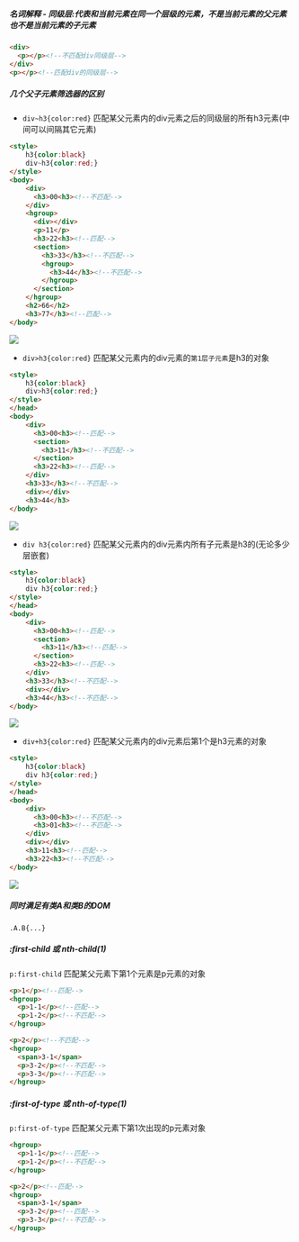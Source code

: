 

##### 名词解释 - 同级层:代表和当前元素在同一个层级的元素，不是当前元素的父元素也不是当前元素的子元素
~~~html
<div>
  <p></p><!--不匹配div同级层-->
</div>
<p></p><!--匹配div的同级层-->
~~~

##### 几个父子元素筛选器的区别

* `div~h3{color:red}`
匹配某父元素内的div元素之后的同级层的所有h3元素(中间可以间隔其它元素)
~~~html
<style>
    h3{color:black}
    div~h3{color:red;}
</style>
<body>
    <div>
      <h3>00<h3><!--不匹配-->
    </div>
    <hgroup>
      <div></div>
      <p>11</p>
      <h3>22<h3><!--匹配-->
      <section>
        <h3>33</h3><!--不匹配-->
        <hgroup>
          <h3>44</h3><!--不匹配-->
        </hgroup>
      </section>
    </hgroup>
    <h2>66</h2>
    <h3>77</h3><!--匹配-->
</body>
~~~
<!-- [![](http://img.vuedata.cn/codesandboxicon1.png?imageView/2/w/32)](https://codesandbox.io/s/css-84ssw?file=/index.html) -->
[![](http://img.vuedata.cn/codesandboxicon2.png?imageView/2/w/256)](https://codesandbox.io/s/css-84ssw?file=/index.html)


* `div>h3{color:red}`
匹配某父元素内的div元素的`第1层子元素`是h3的对象
~~~html
<style>
    h3{color:black}
    div>h3{color:red;}
</style>
</head>
<body>
    <div>
      <h3>00<h3><!--匹配-->
      <section>
        <h3>11</h3><!--不匹配-->
      </section>
      <h3>22<h3><!--匹配-->
    </div>
    <h3>33</h3><!--不匹配-->
    <div></div>
    <h3>44</h3>
</body>
~~~
[![](http://img.vuedata.cn/codesandboxicon2.png?imageView/2/w/256)](https://codesandbox.io/s/brother3-l3ole)

* `div h3{color:red}`
匹配某父元素内的div元素内所有子元素是h3的(无论多少层嵌套)
~~~html
<style>
    h3{color:black}
    div h3{color:red;}
</style>
</head>
<body>
    <div>
      <h3>00<h3><!--匹配-->
      <section>
        <h3>11</h3><!--匹配-->
      </section>
      <h3>22<h3><!--匹配-->
    </div>
    <h3>33</h3><!--不匹配-->
    <div></div>
    <h3>44</h3><!--不匹配-->
</body>
~~~
[![](http://img.vuedata.cn/codesandboxicon2.png?imageView/2/w/256)](https://codesandbox.io/s/brother2-74yi6?file=/index.html)


* `div+h3{color:red}`
匹配某父元素内的div元素后第1个是h3元素的对象
~~~html
<style>
    h3{color:black}
    div h3{color:red;}
</style>
</head>
<body>
    <div>
      <h3>00<h3><!--不匹配-->
      <h3>01<h3><!--不匹配-->
    </div>
    <div></div>
    <h3>11<h3><!--匹配-->
    <h3>22<h3><!--不匹配-->
</body>
~~~
[![](http://img.vuedata.cn/codesandboxicon2.png?imageView/2/w/256)](https://codesandbox.io/s/brother4-rfx5b?file=/index.html)


##### 同时满足有类A和类B的DOM
`.A.B{...}`


##### &#58;first-child 或 nth-child(1)
`p:first-child` 匹配某父元素下第1个元素是p元素的对象
~~~html
<p>1</p><!--匹配-->
<hgroup>
  <p>1-1</p><!--匹配-->
  <p>1-2</p><!--不匹配-->
</hgroup>

<p>2</p><!--不匹配-->
<hgroup>
  <span>3-1</span>
  <p>3-2</p><!--不匹配-->
  <p>3-3</p><!--不匹配-->
</hgroup>
~~~

##### &#58;first-of-type 或 nth-of-type(1)
`p:first-of-type` 匹配某父元素下第1次出现的p元素对象
~~~html
<hgroup>
  <p>1-1</p><!--匹配-->
  <p>1-2</p><!--不匹配-->
</hgroup>

<p>2</p><!--匹配-->
<hgroup>
  <span>3-1</span>
  <p>3-2</p><!--匹配-->
  <p>3-3</p><!--不匹配-->
</hgroup>
~~~
